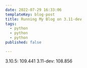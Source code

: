```yaml
---
date: 2022-07-29 16:33:06
templateKey: blog-post
title: Running My Blog on 3.11-dev
tags:
  - python
  - python
  - python
published: false

---
```


3.10.5: 109.441
3.11-dev: 108.856
